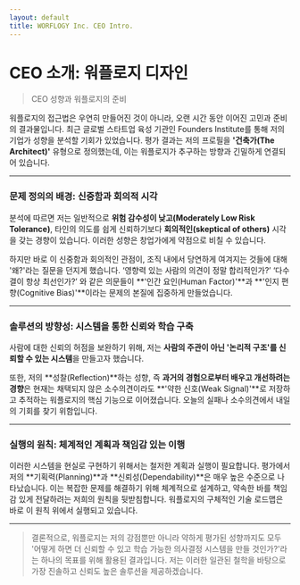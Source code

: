```yaml
---
layout: default
title: WORFLOGY Inc. CEO Intro.
---
```


# CEO 소개: 워플로지 디자인

> CEO 성향과 워플로지의 준비

워플로지의 접근법은 우연히 만들어진 것이 아니라, 오랜 시간 동안 이어진 고민과 준비의 결과물입니다. 최근 글로벌 스타트업 육성 기관인 Founders Institute를 통해 저의 기업가 성향을 분석할 기회가 있었습니다. 평가 결과는 저의 프로필을 **'건축가(The Architect)'** 유형으로 정의했는데, 이는 워플로지가 추구하는 방향과 긴밀하게 연결되어 있습니다.

---

### 문제 정의의 배경: 신중함과 회의적 시각

분석에 따르면 저는 일반적으로 **위험 감수성이 낮고(Moderately Low Risk Tolerance)**, 타인의 의도를 쉽게 신뢰하기보다 **회의적인(skeptical of others)** 시각을 갖는 경향이 있습니다. 이러한 성향은 창업가에게 약점으로 비칠 수 있습니다.

하지만 바로 이 신중함과 회의적인 관점이, 조직 내에서 당연하게 여겨지는 것들에 대해 '왜?'라는 질문을 던지게 했습니다. ‘영향력 있는 사람의 의견이 정말 합리적인가?’ ‘다수결이 항상 최선인가?’ 와 같은 의문들이 **'인간 요인(Human Factor)'**과 **'인지 편향(Cognitive Bias)'**이라는 문제의 본질에 집중하게 만들었습니다.

---

### 솔루션의 방향성: 시스템을 통한 신뢰와 학습 구축

사람에 대한 신뢰의 허점을 보완하기 위해, 저는 **사람의 주관이 아닌 '논리적 구조'를 신뢰할 수 있는 시스템**을 만들고자 했습니다.

또한, 저의 **성찰(Reflection)**하는 성향, 즉 **과거의 경험으로부터 배우고 개선하려는 경향**은 현재는 채택되지 않은 소수의견이라도 **'약한 신호(Weak Signal)'**로 저장하고 추적하는 워플로지의 핵심 기능으로 이어졌습니다. 오늘의 실패나 소수의견에서 내일의 기회를 찾기 위함입니다.

---

### 실행의 원칙: 체계적인 계획과 책임감 있는 이행

이러한 시스템을 현실로 구현하기 위해서는 철저한 계획과 실행이 필요합니다. 평가에서 저의 **기획력(Planning)**과 **신뢰성(Dependability)**은 매우 높은 수준으로 나타났습니다. 이는 복잡한 문제를 해결하기 위해 체계적으로 설계하고, 약속한 바를 책임감 있게 전달하려는 저희의 원칙을 뒷받침합니다. 워플로지의 구체적인 기술 로드맵은 바로 이 원칙 위에서 실행되고 있습니다.

---

> 결론적으로, 워플로지는 저의 강점뿐만 아니라 약하게 평가된 성향까지도 모두 '어떻게 하면 더 신뢰할 수 있고 학습 가능한 의사결정 시스템을 만들 것인가?'라는 하나의 목표를 위해 활용된 결과입니다. 저는 이러한 일관된 철학을 바탕으로 가장 진솔하고 신뢰도 높은 솔루션을 제공하겠습니다.
